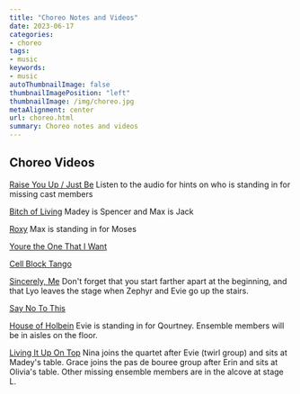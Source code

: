 ```yaml
---
title: "Choreo Notes and Videos"
date: 2023-06-17
categories:
- choreo
tags:
- music
keywords:
- music
autoThumbnailImage: false
thumbnailImagePosition: "left"
thumbnailImage: /img/choreo.jpg
metaAlignment: center
url: choreo.html
summary: Choreo notes and videos
---
```


## Choreo Videos

[Raise You Up / Just Be](../video/raiseYouUpChoreo.MOV) Listen to the audio for hints on who is standing in for missing cast members

[Bitch of Living](../video/BitchOfLiving_Choreo.MOV) 
Madey is Spencer and Max is Jack

[Roxy](../video/Roxy_Choreo.MOV) Max is standing in for Moses

[Youre the One That I Want](../video/YoureTheOneThatIWant_Choreo.MOV)

[Cell Block Tango](../video/CellBlock_Choreo.MOV)

[Sincerely, Me](../video/SincerelyMe_Choreo.MOV) Don't forget that you start farther apart at the beginning, and that Lyo leaves the stage when Zephyr and Evie go up the stairs.

[Say No To This](../video/SayNoToThis_Choreo.MOV)

[House of Holbein](../video/HouseOfHolbein_CHOREO.MOV) Evie is standing in for Qourtney. Ensemble members will be in aisles on the floor.

[Living It Up On Top](../video/LivingItUp_Choreo.MOV) Nina joins the quartet after Evie (twirl group) and sits at Madey's table. Grace joins the pas de bouree group after Erin and sits at Olivia's table. Other missing ensemble members are in the alcove at stage L.
